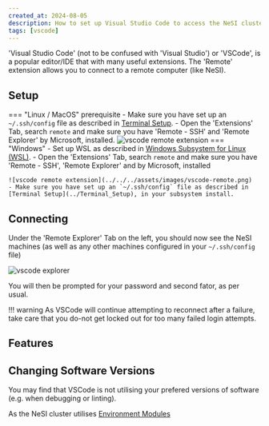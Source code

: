 ```yaml
---
created_at: 2024-08-05
description: How to set up Visual Studio Code to access the NeSI cluster
tags: [vscode]
---
```


'Visual Studio Code' (not to be confused with 'Visual Studio') or 'VSCode', is a popular editor/IDE that with many useful extensions. The 'Remote' extension allows you to connect to a remote computer (like NeSI).

## Setup

=== "Linux / MacOS" prerequisite
    - Make sure you have set up an `~/.ssh/config` file as described in
    [Terminal Setup](../Terminal_Setup).
    - Open the 'Extensions' Tab, search `remote` and make sure you have 'Remote - SSH' and 'Remote Explorer' by Microsoft, installed.
    ![vscode remote extension](../../../assets/images/vscode-remote.png)
=== "Windows"
    - Set up WSL as described in
    [Windows Subsystem for Linux (WSL)](Windows_Subsystem_for_Linux_WSL.md).
    - Open the 'Extensions' Tab, search `remote` and make sure you have 'Remote - SSH', 'Remote Explorer' and  by Microsoft, installed

    ![vscode remote extension](../../../assets/images/vscode-remote.png)
    - Make sure you have set up an `~/.ssh/config` file as described in
    [Terminal Setup](../Terminal_Setup), in your subsystem install.

<!-- ```json
"remote.SSH.configFile": "\\\\wsl$\\Ubuntu-20.04\\home\\cwal219\\.ssh\\config",
"remote.SSH.path": "C:\\Users\\cwal219\\ssh.bat",
"security.allowedUNCHosts": ["wsl$", "wsl.localhost"],
``` -->

## Connecting

Under the 'Remote Explorer' Tab on the left, you should now see the NeSI machines (as well as any other machines configured in your `~/.ssh/config` file)

![vscode explorer](../../../assets/images/vscode-explorer.png)

You will then be prompted for your password and second fator, as per usual.

!!! warning
    As VSCode will continue attempting to reconnect after a failure,
    take care that you do-not get locked out for too many failed login attempts.

## Features

## Changing Software Versions

You may find that VSCode is not utilising your prefered versions of software (e.g. when debugging or linting).

As the NeSI cluster utilises [Environment Modules](../../Getting_Started/Next_Steps/Submitting_your_first_job.md#environment-modules)
